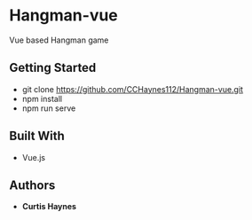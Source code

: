 # Hangman-vue

Vue based Hangman game

## Getting Started

* git clone https://github.com/CCHaynes112/Hangman-vue.git
* npm install
* npm run serve

## Built With

* Vue.js

## Authors

* **Curtis Haynes**